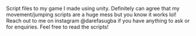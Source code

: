 Script files to my game I made using unity. Definitely can agree that my movement/jumping scripts are a huge mess but you know it works lol!
Reach out to me on instagram @darefasugba if you have anything to ask or for enquiries. Feel free to read the scripts!

